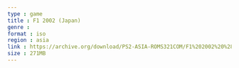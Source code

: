 ```yaml
---
type : game
title : F1 2002 (Japan)
genre : 
format : iso
region : asia
link : https://archive.org/download/PS2-ASIA-ROMS321COM/F1%202002%20%28Japan%29.7z
size : 271MB
---
```


